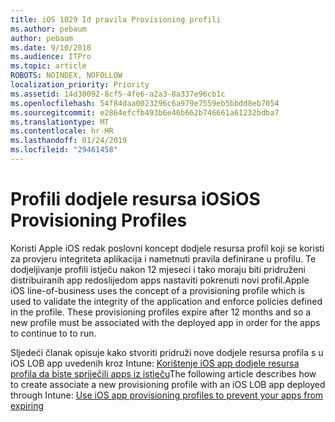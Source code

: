 ```yaml
---
title: iOS 1029 Id pravila Provisioning profili
ms.author: pebaum
author: pebaum
ms.date: 9/10/2018
ms.audience: ITPro
ms.topic: article
ROBOTS: NOINDEX, NOFOLLOW
localization_priority: Priority
ms.assetid: 14d30092-8cf5-4fe6-a2a3-8a337e96cb1c
ms.openlocfilehash: 54f84daa0023296c6a979e7559eb5bbdd8eb7054
ms.sourcegitcommit: e2864efcfb493b6e46b662b746661a61232bdba7
ms.translationtype: MT
ms.contentlocale: hr-HR
ms.lasthandoff: 01/24/2019
ms.locfileid: "29461458"
---
```

# <a name="ios-provisioning-profiles"></a><span data-ttu-id="93ebe-102">Profili dodjele resursa iOS</span><span class="sxs-lookup"><span data-stu-id="93ebe-102">iOS Provisioning Profiles</span></span>

<span data-ttu-id="93ebe-p101">Koristi Apple iOS redak poslovni koncept dodjele resursa profil koji se koristi za provjeru integriteta aplikacija i nametnuti pravila definirane u profilu. Te dodjeljivanje profili istječu nakon 12 mjeseci i tako moraju biti pridruženi distribuiranih app redoslijedom apps nastaviti pokrenuti novi profil.</span><span class="sxs-lookup"><span data-stu-id="93ebe-p101">Apple iOS line-of-business uses the concept of a provisioning profile which is used to validate the integrity of the application and enforce policies defined in the profile. These provisioning profiles expire after 12 months and so a new profile must be associated with the deployed app in order for the apps to continue to to run.</span></span>
  
<span data-ttu-id="93ebe-105">Sljedeći članak opisuje kako stvoriti pridruži nove dodjele resursa profila s u iOS LOB app uvedenih kroz Intune: [Korištenje iOS app dodjele resursa profila da biste spriječili apps iz istječu](https://docs.microsoft.com/intune/app-provisioning-profile-ios)</span><span class="sxs-lookup"><span data-stu-id="93ebe-105">The following article describes how to create associate a new provisioning profile with an iOS LOB app deployed through Intune: [Use iOS app provisioning profiles to prevent your apps from expiring](https://docs.microsoft.com/intune/app-provisioning-profile-ios)</span></span>
  

